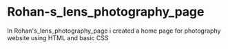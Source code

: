 # Rohan-s_lens_photography_page
In Rohan's_lens_photography_page i created a home page for photography website using HTML and basic CSS
